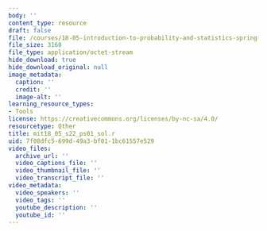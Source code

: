 ```yaml
---
body: ''
content_type: resource
draft: false
file: /courses/18-05-introduction-to-probability-and-statistics-spring-2022/mit18_05_s22_ps01_sol.r
file_size: 3168
file_type: application/octet-stream
hide_download: true
hide_download_original: null
image_metadata:
  caption: ''
  credit: ''
  image-alt: ''
learning_resource_types:
- Tools
license: https://creativecommons.org/licenses/by-nc-sa/4.0/
resourcetype: Other
title: mit18_05_s22_ps01_sol.r
uid: 7f08dfc5-699d-49a3-bf01-1bc61557e529
video_files:
  archive_url: ''
  video_captions_file: ''
  video_thumbnail_file: ''
  video_transcript_file: ''
video_metadata:
  video_speakers: ''
  video_tags: ''
  youtube_description: ''
  youtube_id: ''
---
```

